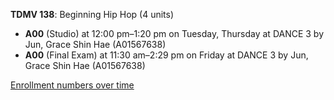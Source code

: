 **TDMV 138**: Beginning Hip Hop (4 units)

- **A00** (Studio) at 12:00 pm–1:20 pm on Tuesday, Thursday at DANCE 3 by Jun, Grace Shin Hae (A01567638)
- **A00** (Final Exam) at 11:30 am–2:29 pm on Friday at DANCE 3 by Jun, Grace Shin Hae (A01567638)

[Enrollment numbers over time](./TDMV138.tsv)
